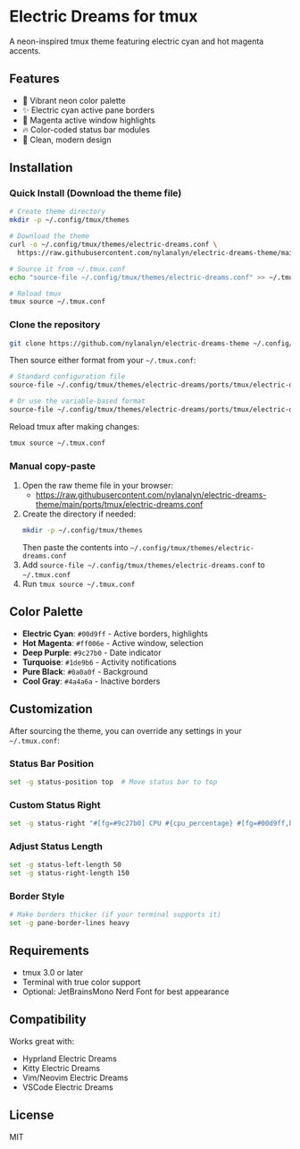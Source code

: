 # Electric Dreams for tmux

A neon-inspired tmux theme featuring electric cyan and hot magenta accents.

## Features

- 🎨 Vibrant neon color palette
- ✨ Electric cyan active pane borders
- 🌈 Magenta active window highlights
- 🔥 Color-coded status bar modules
- 💫 Clean, modern design

## Installation

### Quick Install (Download the theme file)

```bash
# Create theme directory
mkdir -p ~/.config/tmux/themes

# Download the theme
curl -o ~/.config/tmux/themes/electric-dreams.conf \
  https://raw.githubusercontent.com/nylanalyn/electric-dreams-theme/main/ports/tmux/electric-dreams.conf

# Source it from ~/.tmux.conf
echo "source-file ~/.config/tmux/themes/electric-dreams.conf" >> ~/.tmux.conf

# Reload tmux
tmux source ~/.tmux.conf
```

### Clone the repository

```bash
git clone https://github.com/nylanalyn/electric-dreams-theme ~/.config/tmux/themes/electric-dreams
```

Then source either format from your `~/.tmux.conf`:

```bash
# Standard configuration file
source-file ~/.config/tmux/themes/electric-dreams/ports/tmux/electric-dreams.conf

# Or use the variable-based format
source-file ~/.config/tmux/themes/electric-dreams/ports/tmux/electric-dreams.tmuxtheme
```

Reload tmux after making changes:

```bash
tmux source ~/.tmux.conf
```

### Manual copy-paste

1. Open the raw theme file in your browser:
   - https://raw.githubusercontent.com/nylanalyn/electric-dreams-theme/main/ports/tmux/electric-dreams.conf
2. Create the directory if needed:
   ```bash
   mkdir -p ~/.config/tmux/themes
   ```
   Then paste the contents into `~/.config/tmux/themes/electric-dreams.conf`
3. Add `source-file ~/.config/tmux/themes/electric-dreams.conf` to `~/.tmux.conf`
4. Run `tmux source ~/.tmux.conf`

## Color Palette

- **Electric Cyan**: `#00d9ff` - Active borders, highlights
- **Hot Magenta**: `#ff006e` - Active window, selection
- **Deep Purple**: `#9c27b0` - Date indicator
- **Turquoise**: `#1de9b6` - Activity notifications
- **Pure Black**: `#0a0a0f` - Background
- **Cool Gray**: `#4a4a6a` - Inactive borders

## Customization

After sourcing the theme, you can override any settings in your `~/.tmux.conf`:

### Status Bar Position

```bash
set -g status-position top  # Move status bar to top
```

### Custom Status Right

```bash
set -g status-right "#[fg=#9c27b0] CPU #{cpu_percentage} #[fg=#00d9ff,bold] %H:%M "
```

### Adjust Status Length

```bash
set -g status-left-length 50
set -g status-right-length 150
```

### Border Style

```bash
# Make borders thicker (if your terminal supports it)
set -g pane-border-lines heavy
```

## Requirements

- tmux 3.0 or later
- Terminal with true color support
- Optional: JetBrainsMono Nerd Font for best appearance

## Compatibility

Works great with:
- Hyprland Electric Dreams
- Kitty Electric Dreams
- Vim/Neovim Electric Dreams
- VSCode Electric Dreams

## License

MIT

